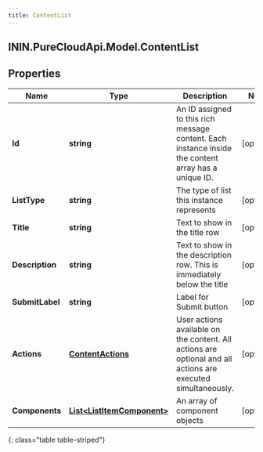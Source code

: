 ```yaml
---
title: ContentList
---
```

## ININ.PureCloudApi.Model.ContentList

## Properties

|Name | Type | Description | Notes|
|------------ | ------------- | ------------- | -------------|
| **Id** | **string** | An ID assigned to this rich message content. Each instance inside the content array has a unique ID. | [optional] |
| **ListType** | **string** | The type of list this instance represents | [optional] |
| **Title** | **string** | Text to show in the title row | [optional] |
| **Description** | **string** | Text to show in the description row. This is immediately below the title | [optional] |
| **SubmitLabel** | **string** | Label for Submit button | [optional] |
| **Actions** | [**ContentActions**](ContentActions.html) | User actions available on the content. All actions are optional and all actions are executed simultaneously. | [optional] |
| **Components** | [**List&lt;ListItemComponent&gt;**](ListItemComponent.html) | An array of component objects | [optional] |
{: class="table table-striped"}


